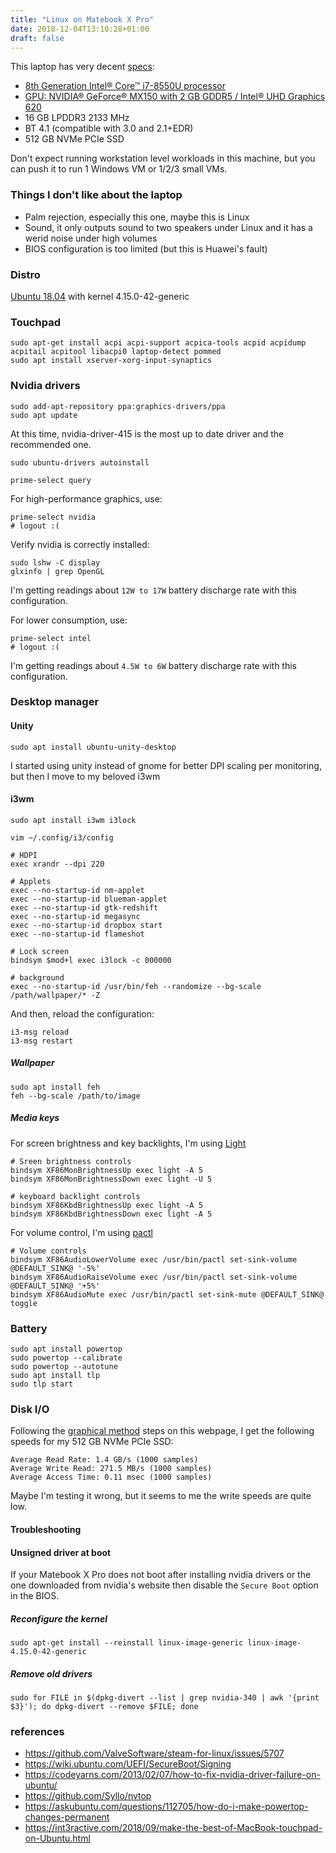 ```yaml
---
title: "Linux on Matebook X Pro"
date: 2018-12-04T13:10:28+01:00
draft: false
---
```


This laptop has very decent [specs](https://consumer.huawei.com/en/laptops/matebook-x-pro/specs/):

* [8th Generation Intel® Core™ i7-8550U processor](https://ark.intel.com/products/122589/Intel-Core-i7-8550U-Processor-8M-Cache-up-to-4-00-GHz)
* [GPU: NVIDIA® GeForce® MX150 with 2 GB GDDR5 / Intel® UHD Graphics 620](https://www.geforce.com/hardware/notebook-gpus/geforce-mx150/specifications)
* 16 GB LPDDR3 2133 MHz
* BT 4.1 (compatible with 3.0 and 2.1+EDR)
* 512 GB NVMe PCIe SSD

Don't expect running workstation level workloads in this machine, but you can push it to run 1 Windows VM or 1/2/3 small VMs.

### Things I don't like about the laptop

* Palm rejection, especially this one, maybe this is Linux
* Sound, it only outputs sound to two speakers under Linux and it has a werid noise under high volumes
* BIOS configuration is too limited (but this is Huawei's fault)

### Distro

[Ubuntu 18.04](http://releases.ubuntu.com/18.04/) with kernel 4.15.0-42-generic

### Touchpad

    sudo apt-get install acpi acpi-support acpica-tools acpid acpidump acpitail acpitool libacpi0 laptop-detect pommed
    sudo apt install xserver-xorg-input-synaptics

### Nvidia drivers

    sudo add-apt-repository ppa:graphics-drivers/ppa
    sudo apt update

At this time, nvidia-driver-415 is the most up to date driver and the recommended one.

    sudo ubuntu-drivers autoinstall

    prime-select query

For high-performance graphics, use:

    prime-select nvidia
    # logout :(

Verify nvidia is correctly installed:

    sudo lshw -C display
    glxinfo | grep OpenGL

I'm getting readings about `12W to 17W` battery discharge rate with this configuration.

For lower consumption, use:

    prime-select intel
    # logout :(

I'm getting readings about `4.5W to 6W` battery discharge rate with this configuration.

### Desktop manager

#### Unity

    sudo apt install ubuntu-unity-desktop

I started using unity instead of gnome for better DPI scaling per monitoring, but then I move to my beloved i3wm

#### i3wm

    sudo apt install i3wm i3lock

`vim ~/.config/i3/config`

    # HDPI
    exec xrandr --dpi 220

    # Applets
    exec --no-startup-id nm-applet
    exec --no-startup-id blueman-applet
    exec --no-startup-id gtk-redshift
    exec --no-startup-id megasync
    exec --no-startup-id dropbox start
    exec --no-startup-id flameshot

    # Lock screen
    bindsym $mod+l exec i3lock -c 000000

    # background
    exec --no-startup-id /usr/bin/feh --randomize --bg-scale /path/wallpaper/* -Z

And then, reload the configuration:

    i3-msg reload
    i3-msg restart

##### Wallpaper

    sudo apt install feh
    feh --bg-scale /path/to/image

##### Media keys

For screen brightness and key backlights, I'm using [Light](https://github.com/haikarainen/light)

    # Sreen brightness controls
    bindsym XF86MonBrightnessUp exec light -A 5
    bindsym XF86MonBrightnessDown exec light -U 5

    # keyboard backlight controls
    bindsym XF86KbdBrightnessUp exec light -A 5
    bindsym XF86KbdBrightnessDown exec light -A 5

For volume control, I'm using [pactl](http://manpages.ubuntu.com/manpages/precise/man1/pactl.1.html)

    # Volume controls
    bindsym XF86AudioLowerVolume exec /usr/bin/pactl set-sink-volume @DEFAULT_SINK@ '-5%'
    bindsym XF86AudioRaiseVolume exec /usr/bin/pactl set-sink-volume @DEFAULT_SINK@ '+5%'
    bindsym XF86AudioMute exec /usr/bin/pactl set-sink-mute @DEFAULT_SINK@ toggle

### Battery

    sudo apt install powertop
    sudo powertop --calibrate
    sudo powertop --autotune
    sudo apt install tlp
    sudo tlp start

### Disk I/O

Following the [graphical method](https://www.cyberciti.biz/faq/howto-linux-unix-test-disk-performance-with-dd-command/) steps on this webpage, I get the following speeds for my 512 GB NVMe PCIe SSD:

    Average Read Rate: 1.4 GB/s (1000 samples)
    Average Write Read: 271.5 MB/s (1000 samples)
    Average Access Time: 0.11 msec (1000 samples)

Maybe I'm testing it wrong, but it seems to me the write speeds are quite low.

#### Troubleshooting

#### Unsigned driver at boot

If your Matebook X Pro does not boot after installing nvidia drivers or the one downloaded from nvidia's website then disable the `Secure Boot` option in the BIOS.

##### Reconfigure the kernel

    sudo apt-get install --reinstall linux-image-generic linux-image-4.15.0-42-generic

##### Remove old drivers

    sudo for FILE in $(dpkg-divert --list | grep nvidia-340 | awk '{print $3}'); do dpkg-divert --remove $FILE; done

### references

* <https://github.com/ValveSoftware/steam-for-linux/issues/5707>
* <https://wiki.ubuntu.com/UEFI/SecureBoot/Signing>
* <https://codeyarns.com/2013/02/07/how-to-fix-nvidia-driver-failure-on-ubuntu/>
* <https://github.com/Syllo/nvtop>
* <https://askubuntu.com/questions/112705/how-do-i-make-powertop-changes-permanent>
* <https://int3ractive.com/2018/09/make-the-best-of-MacBook-touchpad-on-Ubuntu.html>
